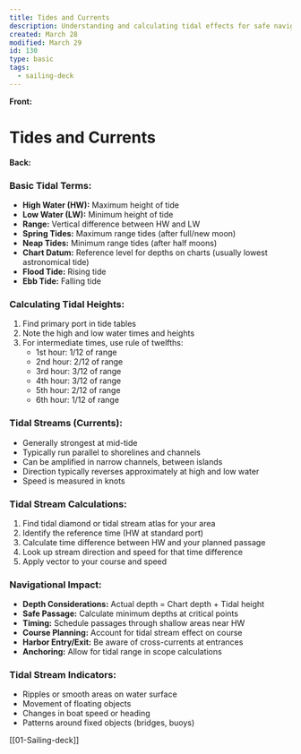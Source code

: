 ```yaml
---
title: Tides and Currents
description: Understanding and calculating tidal effects for safe navigation
created: March 28
modified: March 29
id: 130
type: basic
tags:
  - sailing-deck
---
```


**Front:**
# Tides and Currents

**Back:**
<div class="tidal-terms">
  <h3>Basic Tidal Terms:</h3>
  <ul>
    <li><strong>High Water (HW):</strong> Maximum height of tide</li>
    <li><strong>Low Water (LW):</strong> Minimum height of tide</li>
    <li><strong>Range:</strong> Vertical difference between HW and LW</li>
    <li><strong>Spring Tides:</strong> Maximum range tides (after full/new moon)</li>
    <li><strong>Neap Tides:</strong> Minimum range tides (after half moons)</li>
    <li><strong>Chart Datum:</strong> Reference level for depths on charts (usually lowest astronomical tide)</li>
    <li><strong>Flood Tide:</strong> Rising tide</li>
    <li><strong>Ebb Tide:</strong> Falling tide</li>
  </ul>
</div>

<div class="tidal-heights">
  <h3>Calculating Tidal Heights:</h3>
  <ol>
    <li>Find primary port in tide tables</li>
    <li>Note the high and low water times and heights</li>
    <li>For intermediate times, use rule of twelfths:
      <ul>
        <li>1st hour: 1/12 of range</li>
        <li>2nd hour: 2/12 of range</li>
        <li>3rd hour: 3/12 of range</li>
        <li>4th hour: 3/12 of range</li>
        <li>5th hour: 2/12 of range</li>
        <li>6th hour: 1/12 of range</li>
      </ul>
    </li>
  </ol>
</div>

<div class="tidal-streams">
  <h3>Tidal Streams (Currents):</h3>
  <ul>
    <li>Generally strongest at mid-tide</li>
    <li>Typically run parallel to shorelines and channels</li>
    <li>Can be amplified in narrow channels, between islands</li>
    <li>Direction typically reverses approximately at high and low water</li>
    <li>Speed is measured in knots</li>
  </ul>
</div>

<div class="stream-calculations">
  <h3>Tidal Stream Calculations:</h3>
  <ol>
    <li>Find tidal diamond or tidal stream atlas for your area</li>
    <li>Identify the reference time (HW at standard port)</li>
    <li>Calculate time difference between HW and your planned passage</li>
    <li>Look up stream direction and speed for that time difference</li>
    <li>Apply vector to your course and speed</li>
  </ol>
</div>

<div class="navigational-impact">
  <h3>Navigational Impact:</h3>
  <ul>
    <li><strong>Depth Considerations:</strong> Actual depth = Chart depth + Tidal height</li>
    <li><strong>Safe Passage:</strong> Calculate minimum depths at critical points</li>
    <li><strong>Timing:</strong> Schedule passages through shallow areas near HW</li>
    <li><strong>Course Planning:</strong> Account for tidal stream effect on course</li>
    <li><strong>Harbor Entry/Exit:</strong> Be aware of cross-currents at entrances</li>
    <li><strong>Anchoring:</strong> Allow for tidal range in scope calculations</li>
  </ul>
</div>

<div class="stream-indicators">
  <h3>Tidal Stream Indicators:</h3>
  <ul>
    <li>Ripples or smooth areas on water surface</li>
    <li>Movement of floating objects</li>
    <li>Changes in boat speed or heading</li>
    <li>Patterns around fixed objects (bridges, buoys)</li>
  </ul>
</div>

[[01-Sailing-deck]]
